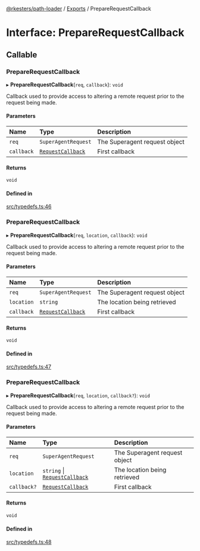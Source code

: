[@rkesters/path-loader](../README.md) / [Exports](../modules.md) / PrepareRequestCallback

# Interface: PrepareRequestCallback

## Callable

### PrepareRequestCallback

▸ **PrepareRequestCallback**(`req`, `callback`): `void`

Callback used to provide access to altering a remote request prior to the request being made.

#### Parameters

| Name | Type | Description |
| :------ | :------ | :------ |
| `req` | `SuperAgentRequest` | The Superagent request object |
| `callback` | [`RequestCallback`](RequestCallback.md) | First callback |

#### Returns

`void`

#### Defined in

[src/typedefs.ts:46](https://github.com/rkesters/path-loader/blob/e8e5c1c/src/typedefs.ts#L46)

### PrepareRequestCallback

▸ **PrepareRequestCallback**(`req`, `location`, `callback`): `void`

Callback used to provide access to altering a remote request prior to the request being made.

#### Parameters

| Name | Type | Description |
| :------ | :------ | :------ |
| `req` | `SuperAgentRequest` | The Superagent request object |
| `location` | `string` | The location being retrieved |
| `callback` | [`RequestCallback`](RequestCallback.md) | First callback |

#### Returns

`void`

#### Defined in

[src/typedefs.ts:47](https://github.com/rkesters/path-loader/blob/e8e5c1c/src/typedefs.ts#L47)

### PrepareRequestCallback

▸ **PrepareRequestCallback**(`req`, `location`, `callback?`): `void`

Callback used to provide access to altering a remote request prior to the request being made.

#### Parameters

| Name | Type | Description |
| :------ | :------ | :------ |
| `req` | `SuperAgentRequest` | The Superagent request object |
| `location` | `string` \| [`RequestCallback`](RequestCallback.md) | The location being retrieved |
| `callback?` | [`RequestCallback`](RequestCallback.md) | First callback |

#### Returns

`void`

#### Defined in

[src/typedefs.ts:48](https://github.com/rkesters/path-loader/blob/e8e5c1c/src/typedefs.ts#L48)
